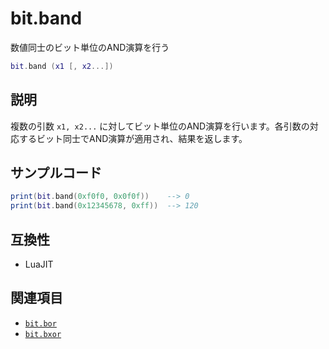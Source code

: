 # bit.band

数値同士のビット単位のAND演算を行う

```lua
bit.band (x1 [, x2...])
```

## 説明

複数の引数 `x1, x2...` に対してビット単位のAND演算を行います。各引数の対応するビット同士でAND演算が適用され、結果を返します。

## サンプルコード

```lua
print(bit.band(0xf0f0, 0x0f0f))    --> 0
print(bit.band(0x12345678, 0xff))  --> 120
```

## 互換性

- LuaJIT

## 関連項目

- [`bit.bor`](bor.md)
- [`bit.bxor`](bxor.md)